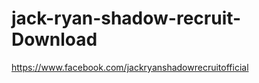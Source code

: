 jack-ryan-shadow-recruit-Download
=================================

https://www.facebook.com/jackryanshadowrecruitofficial
